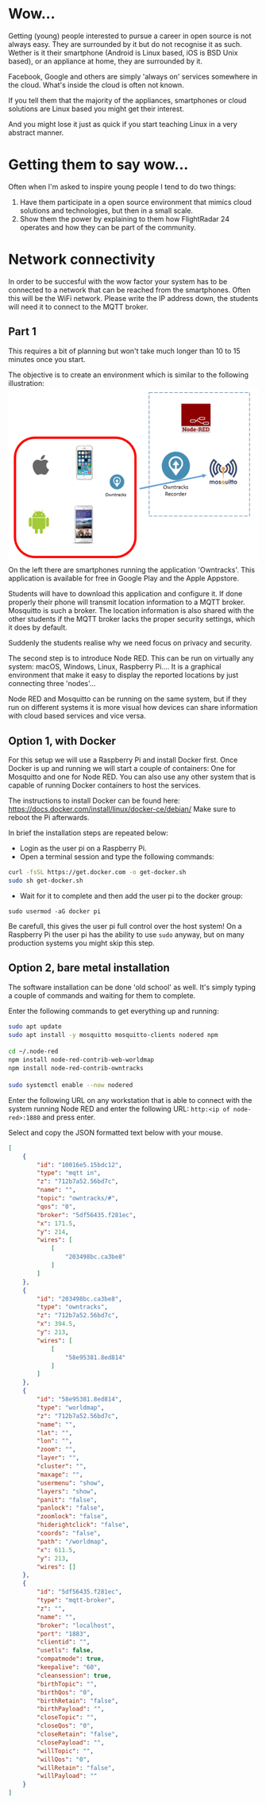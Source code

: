# Wow...
Getting (young) people interested to pursue a career in open source is not always easy. They are surrounded by it but do not recognise it as such.
Wether is it their smartphone (Android is Linux based, iOS is BSD Unix based), or an appliance at home, they are surrounded by it.

Facebook, Google and others are simply 'always on' services somewhere in the cloud. What's inside the cloud is often not known.

If you tell them that the majority of the appliances, smartphones or cloud solutions are Linux based you might get their interest.

And you might lose it just as quick if you start teaching Linux in a very abstract manner.

# Getting them to say wow...
Often when I'm asked to inspire young people I tend to do two things:
1. Have them participate in a open source environment that mimics cloud solutions and technologies, but then in a small scale.
2. Show them the power by explaining to them how FlightRadar 24 operates and how they can be part of the community.

# Network connectivity
In order to be succesful with the wow factor your system has to be connected to a network that can be reached from the smartphones. Often this will be the WiFi network. Please write the IP address down, the students will need it to connect to the MQTT broker.

## Part 1
This requires a bit of planning but won't take much longer than 10 to 15 minutes once you start.

The objective is to create an environment which is similar to the following illustration: ![](images/owntracks.png)
On the left there are smartphones running the application 'Owntracks'. This application is available for free in Google Play and the Apple Appstore.

Students will have to download this application and configure it. If done properly their phone will transmit location information to a MQTT broker. Mosquitto is such a broker.
The location information is also shared with the other students if the MQTT broker lacks the proper security settings, which it does by default.

Suddenly the students realise why we need focus on privacy and security.

The second step is to introduce Node RED. This can be run on virtually any system: macOS, Windows, Linux, Raspberry Pi....
It is a graphical environment that make it easy to display the reported locations by just connecting three 'nodes'...

Node RED and Mosquitto can be running on the same system, but if they run on different systems it is more visual how devices can share information with cloud based services and vice versa.

## Option 1, with Docker
For this setup we will use a Raspberry Pi and install Docker first. Once Docker is up and running we will start a couple of containers: One for Mosquitto and one for Node RED. You can also use any other system that is capable of running Docker containers to host the services.

The instructions to install Docker can be found here: https://docs.docker.com/install/linux/docker-ce/debian/
Make sure to reboot the Pi afterwards.

In brief the installation steps are repeated below:

* Login as the user pi on a Raspberry Pi. 
* Open a terminal session and type the following commands:

```bash
curl -fsSL https://get.docker.com -o get-docker.sh
sudo sh get-docker.sh
```
* Wait for it to complete and then add the user pi to the docker group:
```
sudo usermod -aG docker pi
```
Be carefull, this gives the user pi full control over the host system! On a Raspberry Pi the user pi has the ability to use `sudo` anyway, but on many production systems you might skip this step.

## Option 2, bare metal installation
The software installation can be done 'old school' as well. It's simply typing a couple of commands and waiting for them to complete.

Enter the following commands to get everything up and running:

```bash
sudo apt update
sudo apt install -y mosquitto mosquitto-clients nodered npm

cd ~/.node-red
npm install node-red-contrib-web-worldmap
npm install node-red-contrib-owntracks

sudo systemctl enable --now nodered
```

Enter the following URL on any workstation that is able to connect with the system running Node RED and enter the following URL:
`http:<ip of node-red>:1880` and press enter.


Select and copy the JSON formatted text below with your mouse. 

```json
[
    {
        "id": "10016e5.15bdc12",
        "type": "mqtt in",
        "z": "712b7a52.56bd7c",
        "name": "",
        "topic": "owntracks/#",
        "qos": "0",
        "broker": "5df56435.f281ec",
        "x": 171.5,
        "y": 214,
        "wires": [
            [
                "203498bc.ca3be8"
            ]
        ]
    },
    {
        "id": "203498bc.ca3be8",
        "type": "owntracks",
        "z": "712b7a52.56bd7c",
        "x": 394.5,
        "y": 213,
        "wires": [
            [
                "58e95381.8ed814"
            ]
        ]
    },
    {
        "id": "58e95381.8ed814",
        "type": "worldmap",
        "z": "712b7a52.56bd7c",
        "name": "",
        "lat": "",
        "lon": "",
        "zoom": "",
        "layer": "",
        "cluster": "",
        "maxage": "",
        "usermenu": "show",
        "layers": "show",
        "panit": "false",
        "panlock": "false",
        "zoomlock": "false",
        "hiderightclick": "false",
        "coords": "false",
        "path": "/worldmap",
        "x": 611.5,
        "y": 213,
        "wires": []
    },
    {
        "id": "5df56435.f281ec",
        "type": "mqtt-broker",
        "z": "",
        "name": "",
        "broker": "localhost",
        "port": "1883",
        "clientid": "",
        "usetls": false,
        "compatmode": true,
        "keepalive": "60",
        "cleansession": true,
        "birthTopic": "",
        "birthQos": "0",
        "birthRetain": "false",
        "birthPayload": "",
        "closeTopic": "",
        "closeQos": "0",
        "closeRetain": "false",
        "closePayload": "",
        "willTopic": "",
        "willQos": "0",
        "willRetain": "false",
        "willPayload": ""
    }
]
```
